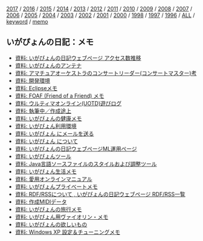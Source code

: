 [2017](2017/index.html)
/ [2016](2016/index.html)
/ [2015](2015/index.html)
/ [2014](2014/index.html)
/ [2013](2013/index.html)
/ [2012](2012/index.html)
/ [2011](2011/index.html)
/ [2010](2010/index.html)
/ [2009](2009/index.html)
/ [2008](2008/index.html)
/ [2007](2007/index.html)
/ [2006](2006/index.html)
/ [2005](2005/index.html)
/ [2004](2004/index.html)
/ [2003](2003/index.html)
/ [2002](2002/index.html)
/ [2001](2001/index.html)
/ [2000](2000/index.html)
/ [1998](1998/index.html)
/ [1997](1997/index.html)
/ [1996](1996/index.html)
/ [ALL](idxall.html)
 / [keyword](https://igapyon.github.io/diary/keyword/index.html) / [memo](https://igapyon.github.io/diary/memo/index.html)

## いがぴょんの日記：メモ

* [資料: いがぴょんの日記ウェブページ アクセス数推移](memo/memoaccess.html)
* [資料: いがぴょんのアンテナ](memo/memoantenna.html)
* [資料: アマチュアオーケストラのコンサートリーダー(コンサートマスター)考](memo/memocm.html)
* [資料: 開発環境](memo/memodevenv.html)
* [資料: Eclipseメモ](memo/memoeclipse.html)
* [資料: FOAF (Friend of a Friend) メモ](memo/memofoaf.html)
* [資料: ウルティマオンライン(UOTD)遊びログ](memo/memogameuo.html)
* [資料: 執筆中／作成途上](memo/memohalfway.html)
* [資料: いがぴょんの健康メモ](memo/memohealth.html)
* [資料: いがぴょん利用環境](memo/memoigaenv.html)
* [資料: いがぴょん にメールを送る](memo/memoigamail.html)
* [資料: いがぴょん について](memo/memoigapyon.html)
* [資料: いがぴょんの日記ウェブページML運用ページ](memo/memoigapyonml.html)
* [資料: いがぴょんツール](memo/memoigatool.html)
* [資料: Java言語ソースファイルのスタイルおよび調整ツール](memo/memojavastyle.html)
* [資料: いがぴょん生活メモ](memo/memolife.html)
* [資料: 愛用オンラインマニュアル](memo/memomanual.html)
* [資料: いがぴょんプライベートメモ](memo/memoprivate.html)
* [資料: RDF/RSSについて , いがぴょんの日記ウェブページ RDF/RSS一覧](memo/memorss.html)
* [資料: 作成MIDIデータ](memo/memosound.html)
* [資料: いがぴょんの旅行メモ](memo/memotrip.html)
* [資料: いがぴょん用ヴァイオリン・メモ](memo/memoviolin.html)
* [資料: いがぴょんの欲しいもの](memo/memowant.html)
* [資料: Windows XP 設定＆チューニングメモ](memo/memowinxptune.html)

